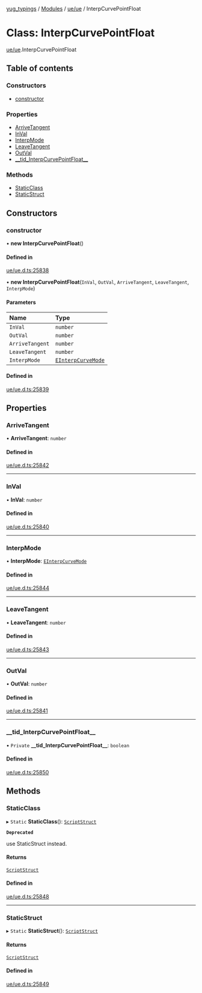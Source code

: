 [yug_typings](../README.md) / [Modules](../modules.md) / [ue/ue](../modules/ue_ue.md) / InterpCurvePointFloat

# Class: InterpCurvePointFloat

[ue/ue](../modules/ue_ue.md).InterpCurvePointFloat

## Table of contents

### Constructors

- [constructor](ue_ue.InterpCurvePointFloat.md#constructor)

### Properties

- [ArriveTangent](ue_ue.InterpCurvePointFloat.md#arrivetangent)
- [InVal](ue_ue.InterpCurvePointFloat.md#inval)
- [InterpMode](ue_ue.InterpCurvePointFloat.md#interpmode)
- [LeaveTangent](ue_ue.InterpCurvePointFloat.md#leavetangent)
- [OutVal](ue_ue.InterpCurvePointFloat.md#outval)
- [\_\_tid\_InterpCurvePointFloat\_\_](ue_ue.InterpCurvePointFloat.md#__tid_interpcurvepointfloat__)

### Methods

- [StaticClass](ue_ue.InterpCurvePointFloat.md#staticclass)
- [StaticStruct](ue_ue.InterpCurvePointFloat.md#staticstruct)

## Constructors

### constructor

• **new InterpCurvePointFloat**()

#### Defined in

[ue/ue.d.ts:25838](https://github.com/YugMetaverse/yug_typings/blob/25cad34/ue/ue.d.ts#L25838)

• **new InterpCurvePointFloat**(`InVal`, `OutVal`, `ArriveTangent`, `LeaveTangent`, `InterpMode`)

#### Parameters

| Name | Type |
| :------ | :------ |
| `InVal` | `number` |
| `OutVal` | `number` |
| `ArriveTangent` | `number` |
| `LeaveTangent` | `number` |
| `InterpMode` | [`EInterpCurveMode`](../enums/ue_ue.EInterpCurveMode.md) |

#### Defined in

[ue/ue.d.ts:25839](https://github.com/YugMetaverse/yug_typings/blob/25cad34/ue/ue.d.ts#L25839)

## Properties

### ArriveTangent

• **ArriveTangent**: `number`

#### Defined in

[ue/ue.d.ts:25842](https://github.com/YugMetaverse/yug_typings/blob/25cad34/ue/ue.d.ts#L25842)

___

### InVal

• **InVal**: `number`

#### Defined in

[ue/ue.d.ts:25840](https://github.com/YugMetaverse/yug_typings/blob/25cad34/ue/ue.d.ts#L25840)

___

### InterpMode

• **InterpMode**: [`EInterpCurveMode`](../enums/ue_ue.EInterpCurveMode.md)

#### Defined in

[ue/ue.d.ts:25844](https://github.com/YugMetaverse/yug_typings/blob/25cad34/ue/ue.d.ts#L25844)

___

### LeaveTangent

• **LeaveTangent**: `number`

#### Defined in

[ue/ue.d.ts:25843](https://github.com/YugMetaverse/yug_typings/blob/25cad34/ue/ue.d.ts#L25843)

___

### OutVal

• **OutVal**: `number`

#### Defined in

[ue/ue.d.ts:25841](https://github.com/YugMetaverse/yug_typings/blob/25cad34/ue/ue.d.ts#L25841)

___

### \_\_tid\_InterpCurvePointFloat\_\_

• `Private` **\_\_tid\_InterpCurvePointFloat\_\_**: `boolean`

#### Defined in

[ue/ue.d.ts:25850](https://github.com/YugMetaverse/yug_typings/blob/25cad34/ue/ue.d.ts#L25850)

## Methods

### StaticClass

▸ `Static` **StaticClass**(): [`ScriptStruct`](ue_ue.ScriptStruct.md)

**`Deprecated`**

use StaticStruct instead.

#### Returns

[`ScriptStruct`](ue_ue.ScriptStruct.md)

#### Defined in

[ue/ue.d.ts:25848](https://github.com/YugMetaverse/yug_typings/blob/25cad34/ue/ue.d.ts#L25848)

___

### StaticStruct

▸ `Static` **StaticStruct**(): [`ScriptStruct`](ue_ue.ScriptStruct.md)

#### Returns

[`ScriptStruct`](ue_ue.ScriptStruct.md)

#### Defined in

[ue/ue.d.ts:25849](https://github.com/YugMetaverse/yug_typings/blob/25cad34/ue/ue.d.ts#L25849)
